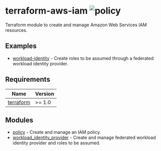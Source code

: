 # terraform-aws-iam ![policy](https://github.com/kapetndev/terraform-aws-iam/workflows/policy/badge.svg?event=push)

Terraform module to create and manage Amazon Web Services IAM resources.

## Examples

- [workload-identity](examples/workload-identity) - Create roles to be assumed
  through a federated workload identity provider.

## Requirements

| Name | Version |
|------|---------|
| [terraform](https://www.terraform.io/) | >= 1.0 |

## Modules

- [policy](modules/policy) - Create and manage an IAM policy.
- [workload\_identity\_provider](modules/workload_identity_provider) - Create
  and manage federated workload identity provider and roles to be assumed.
